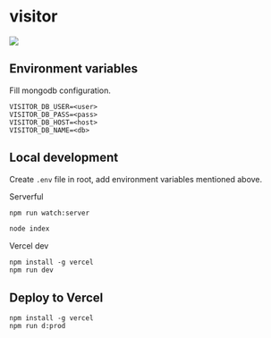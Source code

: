 # visitor

[![](https://toyobayashi-visitor.vercel.app/api/visitor?uid=toyobayashi%2Fvisitor%2FREADME.md)](https://toyobayashi-visitor.vercel.app/api/visitor?uid=toyobayashi%2Fvisitor%2FREADME.md)

## Environment variables

Fill mongodb configuration.

```
VISITOR_DB_USER=<user>
VISITOR_DB_PASS=<pass>
VISITOR_DB_HOST=<host>
VISITOR_DB_NAME=<db>
```

## Local development

Create `.env` file in root, add environment variables mentioned above.

Serverful

```bash
npm run watch:server
```

```bash
node index
```

Vercel dev

```
npm install -g vercel
npm run dev
```

## Deploy to Vercel

```
npm install -g vercel
npm run d:prod
```
